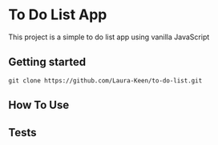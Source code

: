 # To Do List App 

This project is a simple to do list app using vanilla JavaScript

## Getting started

`git clone https://github.com/Laura-Keen/to-do-list.git`

## How To Use

## Tests


